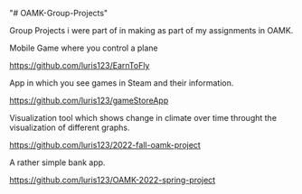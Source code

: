 "# OAMK-Group-Projects" 

Group Projects i were part of in making
as part of my assignments in OAMK.

Mobile Game where you control a plane

https://github.com/luris123/EarnToFly

App in which you see games in Steam and
their information.

https://github.com/luris123/gameStoreApp

Visualization tool which shows change in
climate over time throught the visualization
of different graphs.

https://github.com/luris123/2022-fall-oamk-project

A rather simple bank app.

https://github.com/luris123/OAMK-2022-spring-project
